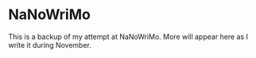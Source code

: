 # NaNoWriMo

This is a backup of my attempt at NaNoWriMo. More will appear here as I write it during November.